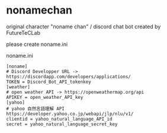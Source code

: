 # nonamechan
original character "noname chan" / discord chat bot
created by FutureTeCLab

please create noname.ini

noname.ini
```
[noname]
# Discord Developper URL -> https://discordapp.com/developers/applications/
TOKEN = Discord_Bot_API_tokenkey
[weather]
# open weather API -> https://openweathermap.org/api
APIKEY = open_weather_API_key
[yahoo]
# yahoo 自然言語理解 API https://developer.yahoo.co.jp/webapi/jlp/nlu/v1/
clientid = yahoo_natural_language_API_id
secret = yahoo_natural_language_secret_key
```
